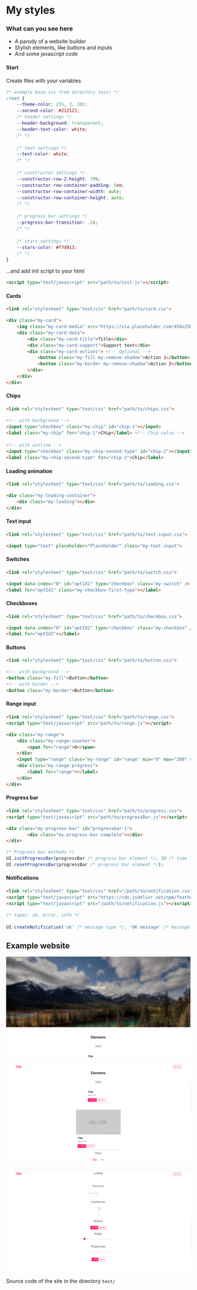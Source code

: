 # My styles



### What can you see here

- A parody of a website builder
- Stylish elements, like buttons and inputs
- And some javascript code



#### Start

Create files with your variables

```css
/* example base.css from directory test/ */
:root {
	--theme-color: 255, 2, 102;
	--second-color: #212121;
	/* header settings */
	--header-background: transparent;
	--header-text-color: white;
	/* */

	/* text settings */
	--text-color: white;
	/* */

	/* constructor settings */
	--constructor-row-2-height: 70%;
	--constructor-row-container-padding: 5em;
	--constructor-row-container-width: auto;
	--constructor-row-container-height: auto;
	/* */

	/* progress bar settings */
	--progress-bar-transition: .2s;
	/* */

	/* stars settings */
	--stars-color: #f7d913;
	/* */
}
```

...and add init script to your html

```html
<script type="text/javascript" src="path/to/init.js"></script>
```



#### Cards

```html
<link rel="stylesheet" type="text/css" href="path/to/card.css">
```

```html
<div class="my-card">
    <img class="my-card-media" src="https://via.placeholder.com/450x250"> <!-- Optional -->
	<div class="my-card-data">
		<div class="my-card-title">Title</div>
		<div class="my-card-support">Support text</div>
		<div class="my-card-actions"> <!-- Optional -->
			<button class="my-fill my-remove-shadow">Action 1</button>
			<button class="my-border my-remove-shadow">Action 2</button>
		</div>
	</div>
</div>
```



#### Chips

```html
<link rel="stylesheet" type="text/css" href="path/to/chips.css">
```

```html
<!-- with background -->
<input type="checkbox" class="my-chip" id="chip-1"></input>
<label class="my-chip" for="chip-1">Chip</label> <!-- Chip value -->

<!-- with outline -->
<input type="checkbox" class="my-chip-second-type" id="chip-2"></input> 
<label class="my-chip-second-type" for="chip-2">Chip</label>
```



#### Loading animation

```html
<link rel="stylesheet" type="text/css" href="path/to/loading.css">
```

```html
<div class="my-loading-container">
	<div class="my-loading"></div>
</div>
```



#### Text input

```html
<link rel="stylesheet" type="text/css" href="path/to/text-input.css">
```

```html
<input type="text" placeholder="Placeholder" class="my-text-input">
```


#### Switches

```html
<link rel="stylesheet" type="text/css" href="path/to/switch.css">
```

```html
<input data-index="0" id="optId1" type="checkbox" class="my-switch" />
<label for="optId1" class="my-checkbox-first-type"></label>
```


#### Checkboxes

```html
<link rel="stylesheet" type="text/css" href="path/to/checkbox.css">
```

```html
<input data-index="0" id="optId2" type="checkbox" class="my-checkbox" />
<label for="optId2"></label>
```



#### Buttons

```html
<link rel="stylesheet" type="text/css" href="path/to/button.css">
```

```html
<!-- with background -->
<button class="my-fill">Button</button>
<!-- with border -->
<button class="my-border">Button</button>
```



#### Range input

```html
<link rel="stylesheet" type="text/css" href="path/to/range.css">
<script type="text/javascript" src="path/to/range.js"></script>
```

```html
<div class="my-range">
	<div class="my-range-counter">
		<span for="range">0</span>
	</div>
	<input type="range" class="my-range" id="range" min="0" max="200" step="1" value="0" />
	<div class="my-range-progress">
		<label for="range"></label>
	</div>
</div>
```



#### Progress bar

```html
<link rel="stylesheet" type="text/css" href="path/to/progress.css">
<script type="text/javascript" src="path/to/progressBar.js"></script>
```

```html
<div class="my-progress-bar" id="progressbar-1">
		<div class="my-progress-bar-complete"></div>
</div>
```

```js
/* Progress bar methods */
UI.initProgressBar(progressBar /* progress bar element */, 30 /* time */);
UI.resetProgressBar(progressBar /* progress bar element */);
```

#### Notifications

```html
<link rel="stylesheet" type="text/css" href="/path/to/notification.css">
<script type="text/javascript" src="https://cdn.jsdelivr.net/npm/feather-icons/dist/feather.min.js"></script>
<script type="text/javascript" src="/path/to/notification.js"></script>
```

```js
/* types: ok, error, info */

UI.createNotification('ok' /* message type */, 'OK message' /* message content */, 3000, /* time for delete the notification (optional) */)
```



## Example website

![screen1](./images/screen1.png)

![screen2](./images/screen2.png)

![screen3](./images/screen3.png)

Source code of the site in the directory `test/`